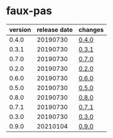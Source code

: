 # faux-pas	


|version|release date|changes|
|---|---|---|
|0.4.0|20190730|[0.4.0](./0.4.0-20190730.md)|
|0.3.1|20190730|[0.3.1](./0.3.1-20190730.md)|
|0.7.0|20190730|[0.7.0](./0.7.0-20190730.md)|
|0.2.0|20190730|[0.2.0](./0.2.0-20190730.md)|
|0.6.0|20190730|[0.6.0](./0.6.0-20190730.md)|
|0.5.0|20190730|[0.5.0](./0.5.0-20190730.md)|
|0.8.0|20190730|[0.8.0](./0.8.0-20190730.md)|
|0.7.1|20190730|[0.7.1](./0.7.1-20190730.md)|
|0.3.0|20190730|[0.3.0](./0.3.0-20190730.md)|
|0.9.0|20210104|[0.9.0](./0.9.0-20210104.md)|
